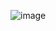 ![image](https://github.com/UserQA07/Tallinn-Learning/assets/144763744/125435e8-7d6f-4758-a431-d53ea6c92f92)

